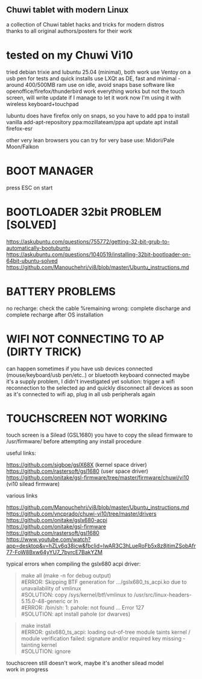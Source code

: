 ## Chuwi tablet with modern Linux  
a collection of Chuwi tablet hacks and tricks for modern distros  
thanks to all original authors/posters for their work  

# tested on my Chuwi Vi10 ##
tried debian trixie and lubuntu 25.04 (minimal), both work
use Ventoy on a usb pen for tests and quick installs
use LXQt as DE, fast and minimal - around 400/500MB ram use on idle, avoid snaps
base software like openoffice/firefox/thunderbird work
everything works but not the touch screen, will write update if I manage to let it work
now I'm using it with wireless keyboard+touchpad

lubuntu does have firefox only on snaps, so you have to add ppa to install vanilla
add-apt-repository ppa:mozillateam/ppa
apt update
apt install firefox-esr

other very lean browsers you can try for very base use: Midori/Pale Moon/Falkon

# BOOT MANAGER ##
press ESC on start
  
# BOOTLOADER 32bit PROBLEM [SOLVED] ##
https://askubuntu.com/questions/755772/getting-32-bit-grub-to-automatically-bootubuntu  
https://askubuntu.com/questions/1040519/installing-32bit-bootloader-on-64bit-ubuntu-solved  
https://github.com/Manouchehri/vi8/blob/master/Ubuntu_instructions.md 
    
# BATTERY PROBLEMS ##
no recharge: check the cable
%remaining wrong: complete discharge and complete recharge after OS installation
    
# WIFI NOT CONNECTING TO AP (DIRTY TRICK) ##
can happen sometimes if you have usb devices connected (mouse/keyboard/usb pen/etc..) or bluetooth keyboard connected
maybe it's a supply problem, I didn't investigated yet
solution: trigger a wifi reconnection to the selected ap and quickly disconnect all devices
as soon as it's connected to wifi ap, plug in all usb peripherals again

# TOUCHSCREEN NOT WORKING  
touch screen is a Silead (GSL1680)
you have to copy the silead firmware to /usr/firmware/ before attempting any install procedure  

useful links:  

https://github.com/sigboe/gslX68X (kernel space driver)  
https://github.com/rastersoft/gsl1680 (user space driver)  
https://github.com/onitake/gsl-firmware/tree/master/firmware/chuwi/vi10   (vi10 silead firmware)  
  
various links  
  
https://github.com/Manouchehri/vi8/blob/master/Ubuntu_instructions.md  
https://github.com/vncprado/chuwi-vi10/tree/master/drivers  
https://github.com/onitake/gslx680-acpi  
https://github.com/onitake/gsl-firmware  
https://github.com/rastersoft/gsl1680  
https://www.youtube.com/watch?app=desktop&v=hZLv6q38icw&fbclid=IwAR3C3hLueRoFb5x8z8jtimZSobAfr77-FoW8Bxw64yYU7_7byrcE7BakYZM   
  
  
typical errors when compiling the gslx680 acpi driver:  
  
>make all (make -n for debug output)  
#ERROR: Skipping BTF generation for .../gslx680_ts_acpi.ko due to unavailability of vmlinux  
#SOLUTION: copy /sys/kernel/btf/vmlinux to /usr/src/linux-headers-5.15.0-48-generic or ln  
#ERROR: /bin/sh: 1: pahole: not found ... Error 127  
#SOLUTION: apt install pahole (or dwarves)  
  
>make install  
#ERROR: gslx680_ts_acpi: loading out-of-tree module taints kernel / module verification failed: signature and/or required key missing - tainting kernel  
#SOLUTION: ignore  
  
touchscreen still doesn't work, maybe it's another silead model  
work in progress  
  
